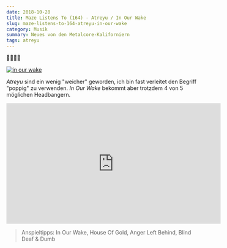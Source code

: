 ```yaml
---
date: 2018-10-28
title: Maze Listens To (164) - Atreyu / In Our Wake
slug: maze-listens-to-164-atreyu-in-our-wake
category: Musik
summary: Neues von den Metalcore-Kaliforniern
tags: atreyu
---
```


🤘🤘🤘🤘

[![in our wake]](https://itunes.apple.com/at/album/in-our-wake/1421082117)

_Atreyu_ sind ein wenig "weicher" geworden, ich bin fast verleitet den Begriff "poppig" zu verwenden. _In Our Wake_ bekommt aber trotzdem 4 von 5 möglichen Headbangern.

<div class="embed-container">
<iframe width="560" height="315" src="https://www.youtube.com/embed/cjzgpsfz4E8" frameborder="0" allow="autoplay; encrypted-media" allowfullscreen></iframe> 
</div>

> Anspieltipps: In Our Wake, House Of Gold, Anger Left Behind, Blind Deaf & Dumb

[in our wake]: https://images-eu.ssl-images-amazon.com/images/I/61oBNYfWjjL._SS500.jpg
